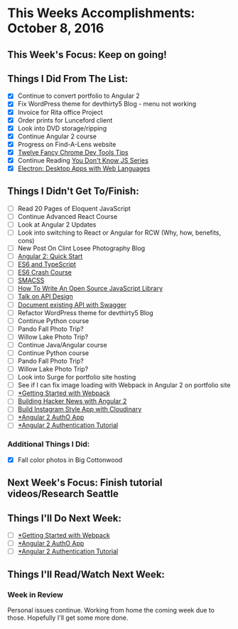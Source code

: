 # This Weeks Accomplishments: October 8, 2016

## This Week's Focus: Keep on going!

## Things I Did From The List:

- [x] Continue to convert portfolio to Angular 2
- [x] Fix WordPress theme for devthirty5 Blog - menu not working
- [x] Invoice for Rita office Project
- [x] Order prints for Lunceford client
- [x] Look into DVD storage/ripping
- [x] Continue Angular 2 course
- [x] Progress on Find-A-Lens website
- [x] [Twelve Fancy Chrome Dev Tools Tips](https://hackernoon.com/twelve-fancy-chrome-devtools-tips-dc1e39d10d9d#.lx7vr5bkt)
- [x] Continue Reading [You Don't Know JS Series](https://github.com/getify/You-Dont-Know-JS)
- [x] [Electron: Desktop Apps with Web Languages]()

## Things I Didn't Get To/Finish:

- [ ] Read 20 Pages of Eloquent JavaScript
- [ ] Continue Advanced React Course
- [ ] Look at Angular 2 Updates
- [ ] Look into switching to React or Angular for RCW (Why, how, benefits, cons)
- [ ] New Post On Clint Losee Photography Blog
- [ ] [Angular 2: Quick Start](https://www.youtube.com/watch?v=f80wkYP5rTI)
- [ ] [ES6 and TypeScript](https://www.youtube.com/watch?v=CG2Ut1Wski8&feature=youtu.be&t=2m50s&utm_content=educational&utm_campaign=2016-08-25&utm_source=email-sendgrid&utm_term=133370&utm_medium=486884)
- [ ] [ES6 Crash Course](https://laracasts.com/series/es6-cliffsnotes)
- [ ] [SMACSS](https://smacss.com/book/)
- [ ] [How To Write An Open Source JavaScript Library](https://egghead.io/courses/how-to-write-an-open-source-javascript-library)
- [ ] [Talk on API Design](http://2016.cascadiafest.org/speakers/bryan-hughes/)
- [ ] [Document existing API with Swagger](https://scotch.io/tutorials/document-your-already-existing-apis-with-swagger)
- [ ] Refactor WordPress theme for devthirty5 Blog
- [ ] Continue Python course
- [ ] Pando Fall Photo Trip?
- [ ] Willow Lake Photo Trip?
- [ ] Continue Java/Angular course
- [ ] Continue Python course
- [ ] Pando Fall Photo Trip?
- [ ] Willow Lake Photo Trip?
- [ ] Look into Surge for portfolio site hosting
- [ ] See if I can fix image loading with Webpack in Angular 2 on portfolio site
- [ ] [*Getting Started with Webpack](https://scotch.io/tutorials/getting-started-with-webpack-module-bundling-magic)
- [ ] [Building Hacker News with Angular 2](http://houssein.me/angular2-hacker-news)
- [ ] [Build Instagram Style App with Cloudinary](https://scotch.io/bar-talk/build-the-back-end-for-your-own-instagram-style-app-with-cloudinary)
- [ ] [*Angular 2 AuthO App](https://www.youtube.com/watch?v=i_dHFvi1BJc)
- [ ] [*Angular 2 Authentication Tutorial](https://auth0.com/blog/angular-2-authentication/)

### Additional Things I Did:

- [x] Fall color photos in Big Cottonwood

## Next Week's Focus: Finish tutorial videos/Research Seattle

## Things I'll Do Next Week:

- [ ] [*Getting Started with Webpack](https://scotch.io/tutorials/getting-started-with-webpack-module-bundling-magic)
- [ ] [*Angular 2 AuthO App](https://www.youtube.com/watch?v=i_dHFvi1BJc)
- [ ] [*Angular 2 Authentication Tutorial](https://auth0.com/blog/angular-2-authentication/)

## Things I'll Read/Watch Next Week:

### Week in Review

Personal issues continue. Working from home the coming week due to those. Hopefully I'll get some more done.